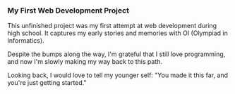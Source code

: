 ### My First Web Development Project

This unfinished project was my first attempt at web development during high school. It captures my early stories and memories with OI (Olympiad in Informatics). 

Despite the bumps along the way, I'm grateful that I still love programming, and now I'm slowly making my way back to this path.

Looking back, I would love to tell my younger self: "You made it this far, and you're just getting started."
